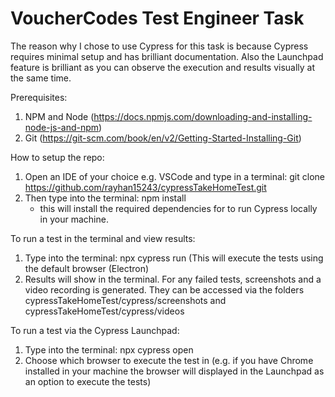 # VoucherCodes Test Engineer Task

The reason why I chose to use Cypress for this task is because Cypress requires minimal setup
and has brilliant documentation. Also the Launchpad feature is brilliant as you can 
observe the execution and results visually at the same time. 

Prerequisites:

1. NPM and Node (https://docs.npmjs.com/downloading-and-installing-node-js-and-npm)
2. Git (https://git-scm.com/book/en/v2/Getting-Started-Installing-Git)


How to setup the repo:
1. Open an IDE of your choice e.g. VSCode and type in a terminal: 
   git clone https://github.com/rayhan15243/cypressTakeHomeTest.git
2. Then type into the terminal: npm install 
   - this will install the required dependencies for to run Cypress locally in your machine. 


To run a test in the terminal and view results:
1. Type into the terminal: npx cypress run (This will execute the tests using the default browser (Electron)
2. Results will show in the terminal. For any failed tests, screenshots and a video recording is generated.
   They can be accessed via the folders cypressTakeHomeTest/cypress/screenshots 
   and cypressTakeHomeTest/cypress/videos


To run a test via the Cypress Launchpad:
1. Type into the terminal: npx cypress open
2. Choose which browser to execute the test in (e.g. if you have Chrome installed 
    in your machine the browser will displayed in the Launchpad as an option to execute the tests)